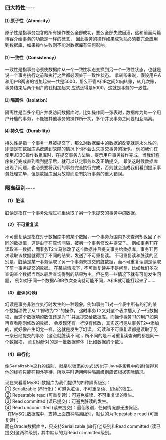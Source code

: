### 四大特性----
 #### ⑴ 原子性（Atomicity）
  原子性是指事务包含的所有操作要么全部成功，要么全部失败回滚，这和前面两篇博客介绍事务的功能是一样的概念，
  因此事务的操作如果成功就必须要完全应用到数据库，如果操作失败则不能对数据库有任何影响。

 #### ⑵ 一致性（Consistency）
  一致性是指事务必须使数据库从一个一致性状态变换到另一个一致性状态，也就是说一个事务执行之前和执行之后都必须处于一致性状态。
  拿转账来说，假设用户A和用户B两者的钱加起来一共是5000，那么不管A和B之间如何转账，转几次账，事务结束后两个用户的钱相加起来
  应该还得是5000，这就是事务的一致性。

 #### ⑶ 隔离性（Isolation）
  隔离性是当多个用户并发访问数据库时，比如操作同一张表时，数据库为每一个用户开启的事务，不能被其他事务的操作所干扰，多个并发事务之间要相互隔离。

 #### ⑷ 持久性（Durability）
  持久性是指一个事务一旦被提交了，那么对数据库中的数据的改变就是永久性的，即便是在数据库系统遇到故障的情况下也不会丢失提交事务的操作。
  例如我们在使用JDBC操作数据库时，在提交事务方法后，提示用户事务操作完成，当我们程序执行完成直到看到提示后，就可以认定事务以及正确提交，
  即使这时候数据库出现了问题，也必须要将我们的事务完全执行完成，否则就会造成我们看到提示事务处理完毕，但是数据库因为故障而没有执行事务的重大错误。

### 隔离级别----
 #### （1）脏读
  脏读是指在一个事务处理过程里读取了另一个未提交的事务中的数据。

 #### （2）不可重复读
  不可重复读是指在对于数据库中的某个数据，一个事务范围内多次查询却返回了不同的数据值，这是由于在查询间隔，被另一个事务修改并提交了。
  例如事务T1在读取某一数据，而事务T2立马修改了这个数据并且提交事务给数据库，事务T1再次读取该数据就得到了不同的结果，发送了不可重复读。
  不可重复读和脏读的区别是，脏读是某一事务读取了另一个事务未提交的脏数据，而不可重复读则是读取了前一事务提交的数据。
  在某些情况下，不可重复读并不是问题，比如我们多次查询某个数据当然以最后查询得到的结果为主。但在另一些情况下就有可能发生问题，
  例如对于同一个数据A和B依次查询就可能不同，A和B就可能打起来了……

 #### （3）虚读(幻读)
  幻读是事务非独立执行时发生的一种现象。例如事务T1对一个表中所有的行的某个数据项做了从“1”修改为“2”的操作，
  这时事务T2又对这个表中插入了一行数据项，而这个数据项的数值还是为“1”并且提交给数据库。而操作事务T1的用户如果再查看刚刚修改的数据，
  会发现还有一行没有修改，其实这行是从事务T2中添加的，就好像产生幻觉一样，这就是发生了幻读。
  幻读和不可重复读都是读取了另一条已经提交的事务（这点就脏读不同），所不同的是不可重复读查询的都是同一个数据项，
  而幻读针对的是一批数据整体（比如数据的个数）。

 #### （4）串行化
  像Serializable这样的级别，就是以锁表的方式(类似于Java多线程中的锁)使得其他的线程只能在锁外等待，所以平时选用何种隔离级别应该根据实际情况。

  现在来看看MySQL数据库为我们提供的四种隔离级别：<br>
  ① Serializable (串行化)：可避免脏读、不可重复读、幻读的发生。<br>
  ② Repeatable read (可重复读)：可避免脏读、不可重复读的发生。<br>
  ③ Read committed (读已提交)：可避免脏读的发生。<br>
  ④ Read uncommitted (读未提交)：最低级别，任何情况都无法保证。<br>
 
  在MySQL数据库中，支持上面四种隔离级别，默认的为Repeatable read (可重复读)；<br>
  而在Oracle数据库中，只支持Serializable (串行化)级别和Read committed (读已提交)这两种级别，其中默认的为Read committed级别。<br>
